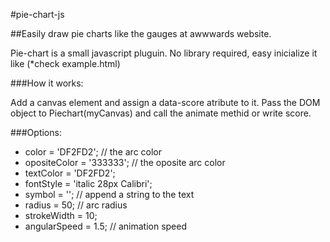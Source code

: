 #pie-chart-js 

##Easily draw pie charts like the gauges at awwwards website.

Pie-chart is a small javascript pluguin. No library required, easy inicialize it like (*check example.html)

###How it works:

Add a canvas element and assign a data-score atribute to it.
Pass the DOM object to Piechart(myCanvas) and call the animate methid or write score.

###Options:

- color = 'DF2FD2'; // the arc color
- opositeColor = '333333'; // the oposite arc color
- textColor = 'DF2FD2'; 
- fontStyle = 'italic 28px Calibri'; 
- symbol = ''; // append a string to the text
- radius = 50; // arc radius
- strokeWidth = 10; 
- angularSpeed = 1.5;	// animation speed